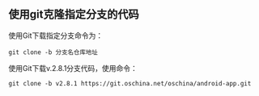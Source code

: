## 使用git克隆指定分支的代码
使用Git下载指定分支命令为：

`git clone -b 分支名仓库地址 `

使用Git下载v.2.8.1分支代码，使用命令：

`git clone -b v2.8.1 https://git.oschina.net/oschina/android-app.git`